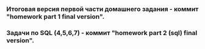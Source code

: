 ### Итоговая версия первой части домашнего задания - коммит "homework part 1 final version".
### Задачи по SQL (4,5,6,7) - коммит "homework part 2 (sql) final version".
